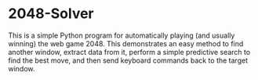 2048-Solver
===========

This is a simple Python program for automatically playing (and usually winning) the web game 2048.  This demonstrates an easy method to find another window, extract data from it, perform a simple predictive search to find the best move, and then send keyboard commands back to the target window.
